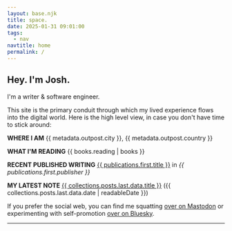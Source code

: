 ```yaml
---
layout: base.njk
title: space.
date: 2025-01-31 09:01:00
tags:
  - nav
navtitle: home
permalink: /
---
```


## Hey. I'm Josh.

I'm a writer & software engineer.

This site is the primary conduit through which my lived experience flows into the digital world. Here is the high level view, in case you don't have time to stick around:

**WHERE I AM**
{{ metadata.outpost.city }}, {{ metadata.outpost.country }}

**WHAT I'M READING**
{{ books.reading | books }}

**RECENT PUBLISHED WRITING**
<a href="{{ publications.first.url }}">{{ publications.first.title }}</a> in *{{ publications.first.publisher }}*

**MY LATEST NOTE**
<a href="{{ collections.posts.last.url }}">{{ collections.posts.last.data.title }}</a> ({{ collections.posts.last.data.date | readableDate }})

If you prefer the social web, you can find me squatting <a rel="me" href="{{ metadata.author.social.mastodon }}">over on Mastodon</a> or experimenting with self-promotion <a href="{{ metadata.author.social.bluesky }}">over on Bluesky</a>.

<hr />
